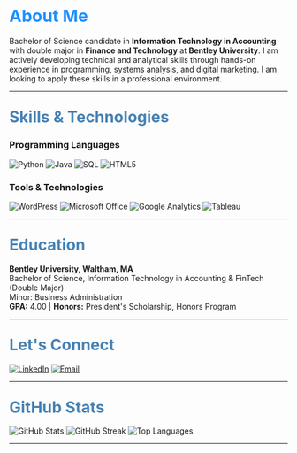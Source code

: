 # <span style="color:#1E90FF; font-size: 30px; font-weight: bold;">About Me</span>
Bachelor of Science candidate in **Information Technology in Accounting** with double major in **Finance and Technology** at **Bentley University**. I am actively developing technical and analytical skills through hands-on experience in programming, systems analysis, and digital marketing. I am looking to apply these skills in a professional environment.

---

## <span style="color:#4682B4; font-size: 28px; font-weight: bold;">Skills & Technologies</span>

### Programming Languages
![Python](https://img.shields.io/badge/Python-3670A0?style=for-the-badge&logo=python&logoColor=white) ![Java](https://img.shields.io/badge/Java-007396?style=for-the-badge&logo=java&logoColor=white) ![SQL](https://img.shields.io/badge/SQL-CC2927?style=for-the-badge&logo=Microsoft%20SQL%20Server&logoColor=white) ![HTML5](https://img.shields.io/badge/HTML5-E34F26?style=for-the-badge&logo=html5&logoColor=white)

### Tools & Technologies
![WordPress](https://img.shields.io/badge/WordPress-21759B?style=for-the-badge&logo=wordpress&logoColor=white) ![Microsoft Office](https://img.shields.io/badge/Microsoft%20Office-D83B01?style=for-the-badge&logo=microsoft-office&logoColor=white) ![Google Analytics](https://img.shields.io/badge/Google%20Analytics-E37400?style=for-the-badge&logo=google-analytics&logoColor=white) ![Tableau](https://img.shields.io/badge/Tableau-E97627?style=for-the-badge&logo=tableau&logoColor=white)


---
## <span style="color:#4682B4; font-size: 28px; font-weight: bold;">Education</span>
**Bentley University, Waltham, MA**  
  Bachelor of Science, Information Technology in Accounting & FinTech (Double Major)  
  Minor: Business Administration  
  **GPA:** 4.00  | **Honors:** President's Scholarship, Honors Program
  
---

## <span style="color:#4682B4; font-size: 28px; font-weight: bold;">Let's Connect</span>
[![LinkedIn](https://img.shields.io/badge/LinkedIn-0077B5?style=for-the-badge&logo=linkedin&logoColor=white)](your-linkedin-url) [![Email](https://img.shields.io/badge/Email-D14836?style=for-the-badge&logo=gmail&logoColor=white)](mailto:chrischatz21@gmail.com)

---

## <span style="color:#4682B4; font-size: 28px; font-weight: bold;">GitHub Stats</span>

![GitHub Stats](https://github-readme-stats.vercel.app/api?username=ChChatz&show_icons=true&theme=radical) ![GitHub Streak](https://github-readme-streak-stats.herokuapp.com/?user=ChChatz&theme=radical) ![Top Languages](https://github-readme-stats.vercel.app/api/top-langs/?username=ChChatz&layout=compact&theme=radical) 

---

